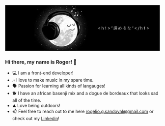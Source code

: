 <img src="Github Banner 2.jpg">

### Hi there, my name is Roger! 👋

- 💻 I am a front-end developer!
- 🎶 I love to make music in my spare time.
- 🗣 Passion for learning all kinds of langauges!
- 🐕 I have an african basenji mix and a dogue de bordeaux that looks sad all of the time.
- ⛰ Love being outdoors!
- 📫 Feel free to reach out to me here rogelio.g.sandoval@gmail.com or check out my [Linkedin]!

[Linkedin]: https://www.linkedin.com/in/rogeliosandoval/
